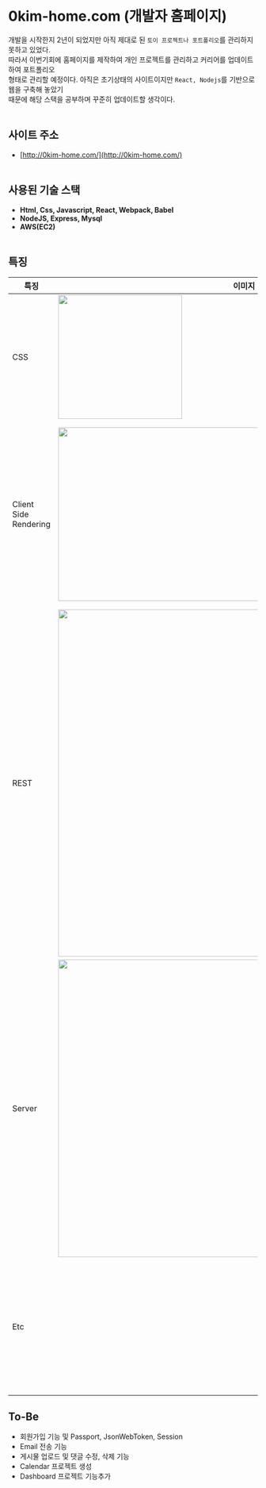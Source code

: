 # 0kim-home.com (개발자 홈페이지)

개발을 시작한지 2년이 되었지만 아직 제대로 된 `토이 프로젝트나 포트폴리오`를 관리하지 못하고 있었다.<br>
따라서 이번기회에 홈페이지를 제작하여 개인 프로젝트를 관리하고 커리어를 업데이트하여 포트폴리오 <br>
형태로 관리할 예정이다. 아직은 초기상태의 사이트이지만 `React, Nodejs`를 기반으로 웹을 구축해 놓았기 <br>
때문에 해당 스택을 공부하며 꾸준히 업데이트할 생각이다. 
<br><br>

## 사이트 주소
- [http://0kim-home.com/](http://0kim-home.com/)
<br><br>

## 사용된 기술 스택
- **Html, Css, Javascript, React, Webpack, Babel**
- **NodeJS, Express, Mysql**
- **AWS(EC2)**
<br><br>

## 특징
|특징|이미지|설명|
|--|--|--|
|CSS|<img src="https://user-images.githubusercontent.com/47030781/120441140-3d53bd00-c3bf-11eb-9105-612b8c6f106d.png" width="250">| - **`반응형`** 웹사이트<br><br> - grid, flex 활용<br><br> - 주로 **`flex`** 기능을 활용<br> |
|Client Side Rendering|<img src="https://user-images.githubusercontent.com/47030781/120444122-4abe7680-c3c2-11eb-83d0-df897df54d89.png" width="750" height="350">| - **`비동기`** 방식의 CSR<br><br> - 리액트 **`함수형 컴포넌트`** 방식으로 화면 관리<br><br> - 리액트 `State, Props`를 활용한 상태관리<br><br> - `react-router-dom`과 `props.history` 기능을 활용한 페이지 이동|
|REST|<img src="https://user-images.githubusercontent.com/47030781/120446112-3a0f0000-c3c4-11eb-9cea-61c196257f38.png" width="700">|- 서버에 요청하는 Http method로 `Axios`라이브러리를 활용<br><br> - 영화의 id와 title을 파라미터로 활용하여 `Restful`하게 요청 <br><br> - 댓글 `생성(Post)`, `읽기(Get)` 기능을 추가<br><br> - 댓글 수정(Put), 삭제(Delete) 추가 예정|
|Server|<img src="https://user-images.githubusercontent.com/47030781/120447754-dede0d00-c3c5-11eb-8b79-86e89b7f48f1.png" width="600">|- 서버 Query 언어로 **`Mysql`** 활용<br><br> - `Express`의 Router 미들웨어를 활용하여 요청을 분리<br><br> - 서버에서 데이터 응답에 필요한 `body-parser, cors` 등의 js 미들웨어를 활용|
|Etc||- **`Webpack`** 을 활용한 소스 bundle<br><br> - `babel, css` Loader를 활용하여 ES5 적용<br><br> - AWS(EC2) 서비스를 활용한 호스팅 및 관리|<br><br><br>

## To-Be
- 회원가입 기능 및 Passport, JsonWebToken, Session
- Email 전송 기능
- 게시물 업로드 및 댓글 수정, 삭제 기능
- Calendar 프로젝트 생성
- Dashboard 프로젝트 기능추가
